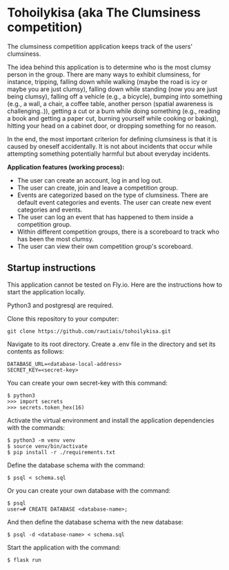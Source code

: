 # Tohoilykisa (aka The Clumsiness competition)

The clumsiness competition application keeps track of the users' clumsiness.

The idea behind this application is to determine who is the most clumsy person in the group. There are many ways to exhibit clumsiness, for instance, tripping, falling down while walking (maybe the road is icy or maybe you are just clumsy), falling down while standing (now you are just being clumsy), falling off a vehicle (e.g., a bicycle), bumping into something (e.g., a wall, a chair, a coffee table, another person (spatial awareness is challenging..)), getting a cut or a burn while doing something (e.g., reading a book and getting a paper cut, burning yourself while cooking or baking), hitting your head on a cabinet door, or dropping something for no reason.

In the end, the most important criterion for defining clumsiness is that it is caused by oneself accidentally. It is not about incidents that occur while attempting something potentially harmful but about everyday incidents.

<b>Application features (working process):</b>
- The user can create an account, log in and log out.
- The user can create, join and leave a competition group.
- Events are categorized based on the type of clumsiness. There are default event categories and events. The user can create new event categories and events.
- The user can log an event that has happened to them inside a competition group.
- Within different competition groups, there is a scoreboard to track who has been the most clumsy.
- The user can view their own competition group's scoreboard.

## Startup instructions

This application cannot be tested on Fly.io. Here are the instructions how to start the application locally.

Python3 and postgresql are required.

Clone this repository to your computer:
```
git clone https://github.com/rautiais/tohoilykisa.git
```
Navigate to its root directory. Create a .env file in the directory and set its contents as follows:
```
DATABASE_URL=<database-local-address>
SECRET_KEY=<secret-key>
```
You can create your own secret-key with this command:
```
$ python3
>>> import secrets
>>> secrets.token_hex(16)
```
Activate the virtual environment and install the application dependencies with the commands:
```
$ python3 -m venv venv
$ source venv/bin/activate
$ pip install -r ./requirements.txt
```
Define the database schema with the command:
```
$ psql < schema.sql
```
Or you can create your own database with the command:
```
$ psql
user=# CREATE DATABASE <database-name>;
```
And then define the database schema with the new database:
```
$ psql -d <database-name> < schema.sql
```
Start the application with the command:
```
$ flask run
``` 